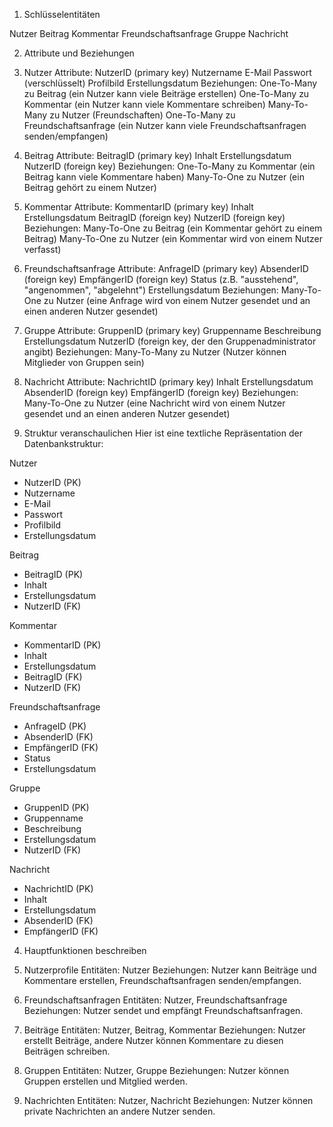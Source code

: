 1. Schlüsselentitäten

Nutzer
Beitrag
Kommentar
Freundschaftsanfrage
Gruppe
Nachricht


2. Attribute und Beziehungen

1. Nutzer
Attribute:
NutzerID (primary key)
Nutzername
E-Mail
Passwort (verschlüsselt)
Profilbild
Erstellungsdatum
Beziehungen:
One-To-Many zu Beitrag (ein Nutzer kann viele Beiträge erstellen)
One-To-Many zu Kommentar (ein Nutzer kann viele Kommentare schreiben)
Many-To-Many zu Nutzer (Freundschaften)
One-To-Many zu Freundschaftsanfrage (ein Nutzer kann viele Freundschaftsanfragen senden/empfangen)

2. Beitrag
Attribute:
BeitragID (primary key)
Inhalt
Erstellungsdatum
NutzerID (foreign key)
Beziehungen:
One-To-Many zu Kommentar (ein Beitrag kann viele Kommentare haben)
Many-To-One zu Nutzer (ein Beitrag gehört zu einem Nutzer)

3. Kommentar
Attribute:
KommentarID (primary key)
Inhalt
Erstellungsdatum
BeitragID (foreign key)
NutzerID (foreign key)
Beziehungen:
Many-To-One zu Beitrag (ein Kommentar gehört zu einem Beitrag)
Many-To-One zu Nutzer (ein Kommentar wird von einem Nutzer verfasst)

4. Freundschaftsanfrage
Attribute:
AnfrageID (primary key)
AbsenderID (foreign key)
EmpfängerID (foreign key)
Status (z.B. "ausstehend", "angenommen", "abgelehnt")
Erstellungsdatum
Beziehungen:
Many-To-One zu Nutzer (eine Anfrage wird von einem Nutzer gesendet und an einen anderen Nutzer gesendet)

5. Gruppe
Attribute:
GruppenID (primary key)
Gruppenname
Beschreibung
Erstellungsdatum
NutzerID (foreign key, der den Gruppenadministrator angibt)
Beziehungen:
Many-To-Many zu Nutzer (Nutzer können Mitglieder von Gruppen sein)

6. Nachricht
Attribute:
NachrichtID (primary key)
Inhalt
Erstellungsdatum
AbsenderID (foreign key)
EmpfängerID (foreign key)
Beziehungen:
Many-To-One zu Nutzer (eine Nachricht wird von einem Nutzer gesendet und an einen anderen Nutzer gesendet)


3. Struktur veranschaulichen
Hier ist eine textliche Repräsentation der Datenbankstruktur:

Nutzer
- NutzerID (PK)
- Nutzername
- E-Mail
- Passwort
- Profilbild
- Erstellungsdatum

Beitrag
- BeitragID (PK)
- Inhalt
- Erstellungsdatum
- NutzerID (FK)

Kommentar
- KommentarID (PK)
- Inhalt
- Erstellungsdatum
- BeitragID (FK)
- NutzerID (FK)

Freundschaftsanfrage
- AnfrageID (PK)
- AbsenderID (FK)
- EmpfängerID (FK)
- Status
- Erstellungsdatum

Gruppe
- GruppenID (PK)
- Gruppenname
- Beschreibung
- Erstellungsdatum
- NutzerID (FK)

Nachricht
- NachrichtID (PK)
- Inhalt
- Erstellungsdatum
- AbsenderID (FK)
- EmpfängerID (FK)


4. Hauptfunktionen beschreiben

1. Nutzerprofile
Entitäten: Nutzer
Beziehungen: Nutzer kann Beiträge und Kommentare erstellen, Freundschaftsanfragen senden/empfangen.

2. Freundschaftsanfragen
Entitäten: Nutzer, Freundschaftsanfrage
Beziehungen: Nutzer sendet und empfängt Freundschaftsanfragen.

3. Beiträge
Entitäten: Nutzer, Beitrag, Kommentar
Beziehungen: Nutzer erstellt Beiträge, andere Nutzer können Kommentare zu diesen Beiträgen schreiben.

4. Gruppen
Entitäten: Nutzer, Gruppe
Beziehungen: Nutzer können Gruppen erstellen und Mitglied werden.

5. Nachrichten
Entitäten: Nutzer, Nachricht
Beziehungen: Nutzer können private Nachrichten an andere Nutzer senden.
